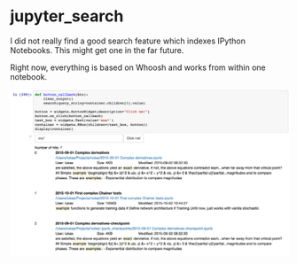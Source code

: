 # jupyter_search
I did not really find a good search feature which indexes IPython Notebooks.
This might get one in the far future.

Right now, everything is based on Whoosh and works from within one notebook.

![highlight preview](highlight.png)
